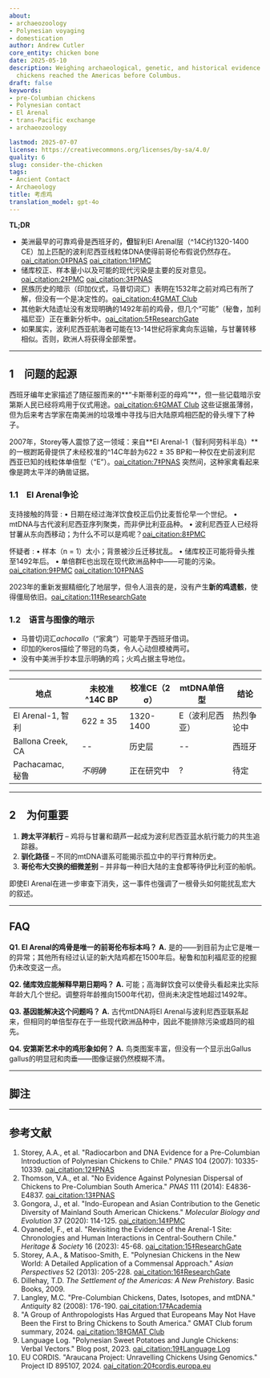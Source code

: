 ```yaml
---
about:
- archaeozoology
- Polynesian voyaging
- domestication
author: Andrew Cutler
core_entity: chicken bone
date: 2025-05-10
description: Weighing archaeological, genetic, and historical evidence for whether
  chickens reached the Americas before Columbus.
draft: false
keywords:
- pre-Columbian chickens
- Polynesian contact
- El Arenal
- trans-Pacific exchange
- archaeozoology

lastmod: 2025-07-07
license: https://creativecommons.org/licenses/by-sa/4.0/
quality: 6
slug: consider-the-chicken
tags:
- Ancient Contact
- Archaeology
title: 考虑鸡
translation_model: gpt-4o
---
```


**TL;DR**

- 美洲最早的可靠鸡骨是西班牙的，**但**智利El Arenal层（^14C约1320-1400 CE）加上匹配的波利尼西亚线粒体DNA使得前哥伦布假说仍然存在。[oai_citation:0‡PNAS](https://www.pnas.org/doi/10.1073/pnas.0703993104?utm_source=chatgpt.com) [oai_citation:1‡PMC](https://pmc.ncbi.nlm.nih.gov/articles/PMC1965514/?utm_source=chatgpt.com)  
- 储库校正、样本量小以及可能的现代污染是主要的反对意见。[oai_citation:2‡PMC](https://pmc.ncbi.nlm.nih.gov/articles/PMC7062093/?utm_source=chatgpt.com) [oai_citation:3‡PNAS](https://www.pnas.org/doi/10.1073/pnas.1410780111?utm_source=chatgpt.com)  
- 民族历史的暗示（印加仪式，马普切词汇）表明在1532年之前对鸡已有所了解，但没有一个是决定性的。[oai_citation:4‡GMAT Club](https://gmatclub.com/forum/a-group-of-anthropologists-has-argued-that-europeans-may-not-have-been-423642.html?utm_source=chatgpt.com)  
- 其他新大陆遗址没有发现明确的1492年前的鸡骨，但几个“可能”（秘鲁，加利福尼亚）正在重新分析中。[oai_citation:5‡ResearchGate](https://www.researchgate.net/publication/378964194_Revisiting_the_evidence_of_the_Arenal_1_site_Chronologies_and_human_interactions_in_central_southern_Chile?utm_source=chatgpt.com)  
- 如果属实，波利尼西亚航海者可能在13-14世纪将家禽向东运输，与甘薯转移相似。否则，欧洲人将获得全部荣誉。

---

## 1 问题的起源

西班牙编年史家描述了随征服而来的**“卡斯蒂利亚的母鸡”**，但一些记载暗示安第斯人民已经将鸡用于仪式用途。[oai_citation:6‡GMAT Club](https://gmatclub.com/forum/a-group-of-anthropologists-has-argued-that-europeans-may-not-have-been-423642.html) 这些证据虽薄弱，但为后来考古学家在南美洲的垃圾堆中寻找与旧大陆原鸡相匹配的骨头埋下了种子。

2007年，Storey等人震惊了这一领域：来自**El Arenal-1（智利阿劳科半岛）**的一根跗跖骨提供了未经校准的^14C年龄为622 ± 35 BP和一种仅在史前波利尼西亚已知的线粒体单倍型（“E”）。[oai_citation:7‡PNAS](https://www.pnas.org/doi/10.1073/pnas.0703993104) 突然间，这种家禽看起来像是跨太平洋的确凿证据。

### 1.1 El Arenal争论

支持接触的阵营 
: • 日期在经过海洋饮食校正后仍比麦哲伦早一个世纪。 
 • mtDNA与古代波利尼西亚序列聚类，而非伊比利亚品种。 
 • 波利尼西亚人已经将甘薯从东向西移动；为什么不可以是鸡呢？[oai_citation:8‡PMC](https://pmc.ncbi.nlm.nih.gov/articles/PMC4156719/) 

怀疑者 
: • 样本（n = 1）太小；背景被沙丘迁移扰乱。 
 • 储库校正可能将骨头推至1492年后。 
 • 单倍群E也出现在现代欧洲品种中——可能的污染。[oai_citation:9‡PMC](https://pmc.ncbi.nlm.nih.gov/articles/PMC7062093/) [oai_citation:10‡PNAS](https://www.pnas.org/doi/10.1073/pnas.1410780111) 

2023年的重新发掘精细化了地层学，但令人沮丧的是，没有产生**新的鸡遗骸**，使得僵局依旧。[oai_citation:11‡ResearchGate](https://www.researchgate.net/publication/378964194_Revisiting_the_evidence_of_the_Arenal_1_site_Chronologies_and_human_interactions_in_central_southern_Chile)

### 1.2 语言与图像的暗示

- 马普切词汇*achocallo*（“家禽”）可能早于西班牙借词。 
- 印加的keros描绘了带冠的鸟类，令人心动但模棱两可。 
- 没有中美洲手抄本显示明确的鸡；火鸡占据主导地位。

---

| 地点 | 未校准^14C BP | 校准CE（2 σ） | mtDNA单倍型 | 结论 |
|------|---------------|--------------|-----------------|---------|
| El Arenal-1, 智利 | 622 ± 35 | 1320-1400 | E（波利尼西亚） | 热烈争论中 |
| Ballona Creek, CA | -- | 历史层 | -- | 西班牙 |
| Pachacamac, 秘鲁 | *不明确* | 正在研究中 | ? | 待定 |

---

## 2 为何重要

1. **跨太平洋航行** – 鸡将与甘薯和葫芦一起成为波利尼西亚蓝水航行能力的共生追踪器。  
2. **驯化路径** – 不同的mtDNA谱系可能揭示孤立中的平行育种历史。  
3. **哥伦布大交换的细微差别** – 并非每一种旧大陆的主食都等待伊比利亚的船帆。

即使El Arenal在进一步审查下消失，这一事件也强调了一根骨头如何能扰乱宏大的叙述。

---

## FAQ

**Q1. El Arenal的鸡骨是唯一的前哥伦布标本吗？** 
**A.** 是的——到目前为止它是唯一的异常；其他所有经过认证的新大陆鸡都在1500年后。秘鲁和加利福尼亚的挖掘仍未改变这一点。

**Q2. 储库效应能解释早期日期吗？** 
**A.** 可能；高海鲜饮食可以使骨头看起来比实际年龄大几个世纪。调整将年龄推向1500年代初，但尚未决定性地超过1492年。

**Q3. 基因能解决这个问题吗？** 
**A.** 古代mtDNA将El Arenal与波利尼西亚联系起来，但相同的单倍型存在于一些现代欧洲品种中，因此不能排除污染或趋同的祖先。

**Q4. 安第斯艺术中的鸡形象如何？** 
**A.** 鸟类图案丰富，但没有一个显示出Gallus gallus的明显冠和肉垂——图像证据仍然模糊不清。

---

## 脚注

[^1]: 关于储库校正和校准的入门知识，请参见Thompson等，*考古科学杂志* **41** (2014): 118-125.

---

## 参考文献

1. Storey, A.A., et al. "Radiocarbon and DNA Evidence for a Pre-Columbian Introduction of Polynesian Chickens to Chile." *PNAS* 104 (2007): 10335-10339. [oai_citation:12‡PNAS](https://www.pnas.org/doi/10.1073/pnas.0703993104) 
2. Thomson, V.A., et al. "No Evidence Against Polynesian Dispersal of Chickens to Pre-Columbian South America." *PNAS* 111 (2014): E4836-E4837. [oai_citation:13‡PNAS](https://www.pnas.org/doi/10.1073/pnas.1410780111) 
3. Gongora, J., et al. "Indo-European and Asian Contribution to the Genetic Diversity of Mainland South American Chickens." *Molecular Biology and Evolution* 37 (2020): 114-125. [oai_citation:14‡PMC](https://pmc.ncbi.nlm.nih.gov/articles/PMC7062093/) 
4. Oyanedel, F., et al. "Revisiting the Evidence of the Arenal-1 Site: Chronologies and Human Interactions in Central-Southern Chile." *Heritage & Society* 16 (2023): 45-68. [oai_citation:15‡ResearchGate](https://www.researchgate.net/publication/378964194_Revisiting_the_evidence_of_the_Arenal_1_site_Chronologies_and_human_interactions_in_central_southern_Chile) 
5. Storey, A.A., & Matisoo-Smith, E. "Polynesian Chickens in the New World: A Detailed Application of a Commensal Approach." *Asian Perspectives* 52 (2013): 205-228. [oai_citation:16‡ResearchGate](https://www.researchgate.net/publication/261656806_Polynesian_Chickens_in_the_New_World_a_detailed_application_of_a_commensal_approach) 
6. Dillehay, T.D. *The Settlement of the Americas: A New Prehistory*. Basic Books, 2009. 
7. Langley, M.C. "Pre-Columbian Chickens, Dates, Isotopes, and mtDNA." *Antiquity* 82 (2008): 176-190. [oai_citation:17‡Academia](https://www.academia.edu/61029989/Pre_Columbian_chickens_dates_isotopes_and_mtDNA) 
8. "A Group of Anthropologists Has Argued that Europeans May Not Have Been the First to Bring Chickens to South America." GMAT Club forum summary, 2024. [oai_citation:18‡GMAT Club](https://gmatclub.com/forum/a-group-of-anthropologists-has-argued-that-europeans-may-not-have-been-423642.html) 
9. Language Log. "Polynesian Sweet Potatoes and Jungle Chickens: Verbal Vectors." Blog post, 2023. [oai_citation:19‡Language Log](https://languagelog.ldc.upenn.edu/nll/?p=57706) 
10. EU CORDIS. "Araucana Project: Unravelling Chickens Using Genomics." Project ID 895107, 2024. [oai_citation:20‡cordis.europa.eu](https://cordis.europa.eu/project/id/895107)